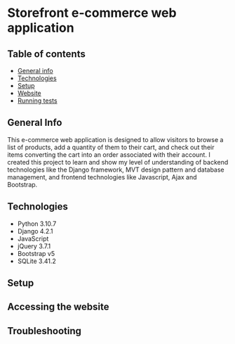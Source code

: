 # Storefront e-commerce web application
## Table of contents
* [General info](#general-info)
* [Technologies](#technologies)
* [Setup](#initial-setup)
* [Website](#accessing-the-website)
* [Running tests](#running-tests)

## General Info
This e-commerce web application is designed to allow visitors to browse a list of products, add a quantity of them to their cart, and check out their items converting the cart into an order associated with their account. I created this project to learn and show my level of understanding of backend technologies like the Django framework, MVT design pattern and database management, and frontend technologies like Javascript, Ajax and Bootstrap.

## Technologies
* Python 3.10.7
* Django 4.2.1
* JavaScript
* jQuery 3.7.1
* Bootstrap v5
* SQLite 3.41.2

## Setup

## Accessing the website

## Troubleshooting
